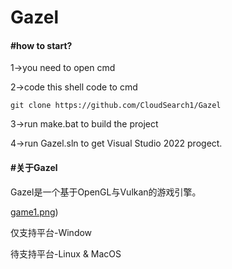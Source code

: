 
# Gazel

#### #how to start?

1->you need to open cmd

2->code this shell code to cmd

```shell
git clone https://github.com/CloudSearch1/Gazel
```

3->run make.bat to build the project

4->run Gazel.sln to get Visual Studio 2022 progect.

#### #关于Gazel

Gazel是一个基于OpenGL与Vulkan的游戏引擎。

[game1.png](https://github.com/CloudSearch1/Gazel/blob/master/images/game1.png))

仅支持平台-Window

待支持平台-Linux & MacOS

